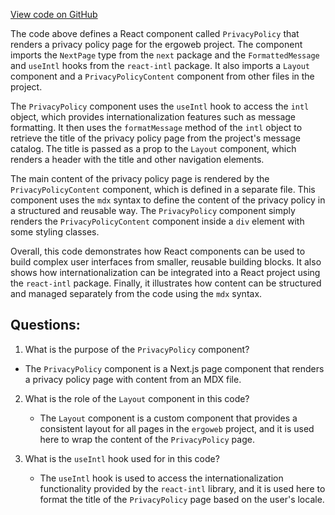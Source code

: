 [View code on GitHub](https://github.com/ergoplatform/ergoweb/pages/privacy-policy.tsx)

The code above defines a React component called `PrivacyPolicy` that renders a privacy policy page for the ergoweb project. The component imports the `NextPage` type from the `next` package and the `FormattedMessage` and `useIntl` hooks from the `react-intl` package. It also imports a `Layout` component and a `PrivacyPolicyContent` component from other files in the project.

The `PrivacyPolicy` component uses the `useIntl` hook to access the `intl` object, which provides internationalization features such as message formatting. It then uses the `formatMessage` method of the `intl` object to retrieve the title of the privacy policy page from the project's message catalog. The title is passed as a prop to the `Layout` component, which renders a header with the title and other navigation elements.

The main content of the privacy policy page is rendered by the `PrivacyPolicyContent` component, which is defined in a separate file. This component uses the `mdx` syntax to define the content of the privacy policy in a structured and reusable way. The `PrivacyPolicy` component simply renders the `PrivacyPolicyContent` component inside a `div` element with some styling classes.

Overall, this code demonstrates how React components can be used to build complex user interfaces from smaller, reusable building blocks. It also shows how internationalization can be integrated into a React project using the `react-intl` package. Finally, it illustrates how content can be structured and managed separately from the code using the `mdx` syntax.
## Questions: 
 1. What is the purpose of the `PrivacyPolicy` component?
   - The `PrivacyPolicy` component is a Next.js page component that renders a privacy policy page with content from an MDX file.

2. What is the role of the `Layout` component in this code?
   - The `Layout` component is a custom component that provides a consistent layout for all pages in the `ergoweb` project, and it is used here to wrap the content of the `PrivacyPolicy` page.

3. What is the `useIntl` hook used for in this code?
   - The `useIntl` hook is used to access the internationalization functionality provided by the `react-intl` library, and it is used here to format the title of the `PrivacyPolicy` page based on the user's locale.